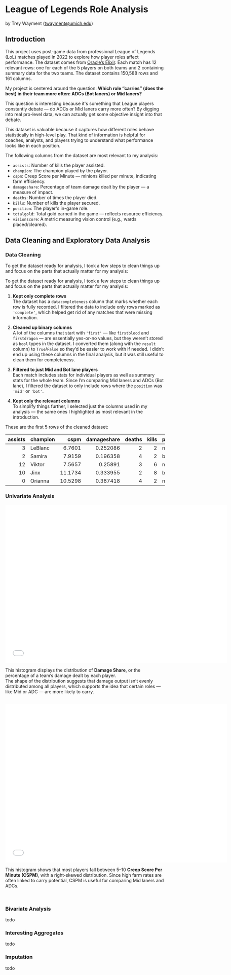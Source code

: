 # League of Legends Role Analysis

by Trey Wayment (twayment@umich.edu)

## Introduction

This project uses post-game data from professional League of Legends (LoL) matches played in 2022 to explore how player roles affect performance. The dataset comes from [Oracle’s Elixir](https://oracleselixir.com). Each match has 12 relevant rows: one for each of the 5 players on both teams and 2 containing summary data for the two teams. The dataset contains 150,588 rows and 161 columns.

My project is centered around the question:
**Which role “carries” (does the best) in their team more often: ADCs (Bot laners) or Mid laners?**

This question is interesting because it's something that League players constantly debate — do ADCs or Mid laners carry more often? By digging into real pro-level data, we can actually get some objective insight into that debate.

This dataset is valuable because it captures how different roles behave statistically in high-level play. That kind of information is helpful for coaches, analysts, and players trying to understand what performance looks like in each position.

The following columns from the dataset are most relevant to my analysis:
- `assists`: Number of kills the player assisted.
- `champion`: The champion played by the player.
- `cspm`: Creep Score per Minute — minions killed per minute, indicating farm efficiency.
- `damageshare`: Percentage of team damage dealt by the player — a measure of impact.
- `deaths`: Number of times the player died.
- `kills`: Number of kills the player secured.
- `position`: The player's in-game role.
- `totalgold`: Total gold earned in the game — reflects resource efficiency.
- `visionscore`: A metric measuring vision control (e.g., wards placed/cleared).

## Data Cleaning and Exploratory Data Analysis

### Data Cleaning

To get the dataset ready for analysis, I took a few steps to clean things up and focus on the parts that actually matter for my analysis:

To get the dataset ready for analysis, I took a few steps to clean things up and focus on the parts that actually matter for my analysis:

1. **Kept only complete rows**  
   The dataset has a `datacompleteness` column that marks whether each row is fully recorded. I filtered the data to include only rows marked as `'complete'`, which helped get rid of any matches that were missing information.

2. **Cleaned up binary columns**  
   A lot of the columns that start with `'first'` — like `firstblood` and `firstdragon` — are essentially yes-or-no values, but they weren’t stored as `bool` types in the dataset. I converted them (along with the `result` column) to `True`/`False` so they’d be easier to work with if needed. I didn’t end up using these columns in the final analysis, but it was still useful to clean them for completeness.

3. **Filtered to just Mid and Bot lane players**  
   Each match includes stats for individual players as well as summary stats for the whole team. Since I’m comparing Mid laners and ADCs (Bot lane), I filtered the dataset to only include rows where the `position` was `'mid'` or `'bot'`.

4. **Kept only the relevant columns**  
    To simplify things further, I selected just the columns used in my analysis — the same ones I highlighted as most relevant in the introduction.

These are the first 5 rows of the cleaned dataset:

|   assists | champion   |    cspm |   damageshare |   deaths |   kills | position   |   totalgold |   visionscore |
|----------:|:-----------|--------:|--------------:|---------:|--------:|:-----------|------------:|--------------:|
|         3 | LeBlanc    |  6.7601 |      0.252086 |        2 |       2 | mid        |        9715 |            29 |
|         2 | Samira     |  7.9159 |      0.196358 |        4 |       2 | bot        |       10605 |            25 |
|        12 | Viktor     |  7.5657 |      0.25891  |        3 |       6 | mid        |       11532 |            29 |
|        10 | Jinx       | 11.1734 |      0.333955 |        2 |       8 | bot        |       14018 |            40 |
|         0 | Orianna    | 10.5298 |      0.387418 |        4 |       2 | mid        |       15149 |            50 |


### Univariate Analysis

<iframe
    src="assets/damage_share.html"
    width="700"
    height="500"
    frameborder="0"
></iframe>
<br>

This histogram displays the distribution of **Damage Share**, or the percentage of a team’s damage dealt by each player.  
The shape of the distribution suggests that damage output isn’t evenly distributed among all players, which supports the idea that certain roles — like Mid or ADC — are more likely to carry.

<br>
<iframe
    src="assets/creep_score_per_minute.html"
    width="700"
    height="500"
    frameborder="0"
></iframe>
<br>

This histogram shows that most players fall between 5–10 **Creep Score Per Minute (CSPM)**, with a right-skewed distribution. Since high farm rates are often linked to carry potential, CSPM is useful for comparing Mid laners and ADCs.

<br>

### Bivariate Analysis

todo

### Interesting Aggregates

todo

### Imputation

todo